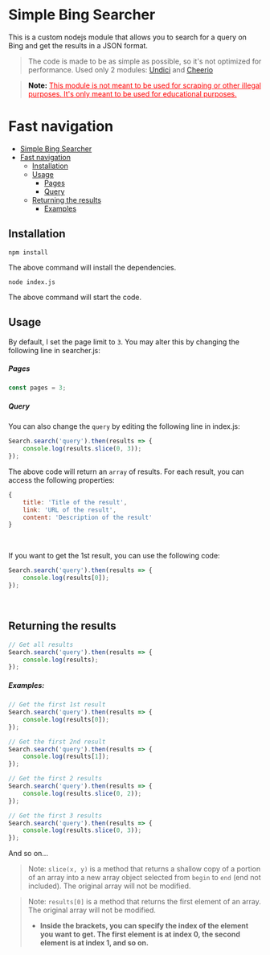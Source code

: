 # Simple Bing Searcher
This is a custom nodejs module that allows you to search for a query on Bing and get the results in a JSON format.
> The code is made to be as simple as possible, so it's not optimized for performance.
> Used only 2 modules: [Undici](https://www.npmjs.com/package/undici) and [Cheerio](https://www.npmjs.com/package/cheerio)

> <p style="color: red">
> <b style="color: black">Note:</b> <u>This module is not meant to be used for scraping or other illegal purposes. It's only meant to be used for educational purposes.</u>
> </p> 

# Fast navigation
- [Simple Bing Searcher](#simple-bing-searcher)
- [Fast navigation](#fast-navigation)
  - [Installation](#installation)
  - [Usage](#usage)
    - [Pages](#pages)
    - [Query](#query)
  - [Returning the results](#returning-the-results)
    - [Examples](#examples)
	
## Installation
```
npm install
```
The above command will install the dependencies.

```
node index.js
```
The above command will start the code.

## Usage
By default, I set the page limit to `3`. You may alter this by changing the following line in searcher.js:

##### Pages
```javascript
const pages = 3;
```

##### Query
You can also change the `query` by editing the following line in index.js:
```javascript
Search.search('query').then(results => {
    console.log(results.slice(0, 3));
});
```

The above code will return an `array` of results. For each result, you can access the following properties:
```javascript
{
    title: 'Title of the result',
    link: 'URL of the result',
    content: 'Description of the result'
}
```
<br>

If you want to get the 1st result, you can use the following code:
```javascript
Search.search('query').then(results => {
    console.log(results[0]);
});
```
<br>

## Returning the results
```javascript
// Get all results
Search.search('query').then(results => {
    console.log(results);
});
```

##### Examples:

```javascript
// Get the first 1st result
Search.search('query').then(results => {
    console.log(results[0]);
});
```

```javascript
// Get the first 2nd result
Search.search('query').then(results => {
    console.log(results[1]);
});
```

```javascript
// Get the first 2 results
Search.search('query').then(results => {
    console.log(results.slice(0, 2));
});
```

```javascript
// Get the first 3 results
Search.search('query').then(results => {
    console.log(results.slice(0, 3));
});
```
And so on...

> Note: `slice(x, y)` is a method that returns a shallow copy of a portion of an array into a new array object selected from `begin` to `end` (end not included). The original array will not be modified.

> Note: `results[0]` is a method that returns the first element of an array. The original array will not be modified.
> - <b>Inside the brackets, you can specify the index of the element you want to get. The first element is at index 0, the second element is at index 1, and so on.</b>
